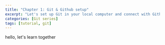 ```yaml
---
title: "Chapter 1: Git & Github setup"
excerpt: "Let's set up Git in your local computer and connect with Github Repo"
categories: [Git series]
tags: [tutorial, git]
---
```

hello, let's learn together
